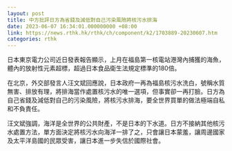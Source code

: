 ```yaml
---
layout: post
title: 中方批評日方為省錢及減低對自己污染風險將核污水排海
date: 2023-06-07 16:34:01.000000000 +08:00
link: https://news.rthk.hk/rthk/ch/component/k2/1703889-20230607.htm
categories: rthk
---
```


日本東京電力公司近日發表報告顯示，上月在福島第一核電站港灣內捕獲的海魚，體內的放射性元素超標，超過日本食品衛生法規定標準的180倍。

在北京，外交部發言人汪文斌回應說，日本政府一再為福島核污水洗白，號稱水質無害、排放有理，將排海當作處置核污水的唯一選項，但事實卻一再打臉。日方為自己省錢及減低對自己的污染風險，將核污水排海，要全世界買單的做法極端自私和不負責任。

汪文斌強調，海洋是全世界的公共財產，不是日本的下水道。日方不接納其他核污水處置方法，單方面決定將核污水向海洋一排了之，只會讓日本蒙羞，讓周邊國家及太平洋島國的民眾受害，讓日本進一步失信於國際社會。
